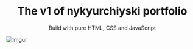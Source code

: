 <h1 align="center">The v1 of nykyurchiyski portfolio</h1>
<p align="center">Build with pure HTML, CSS and JavaScript</p>

![Imgur](https://i.imgur.com/JYzS3qG.png)